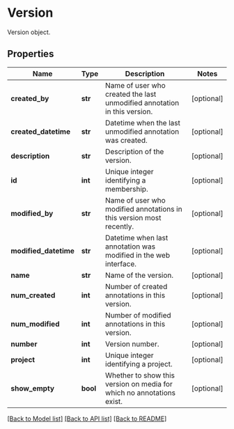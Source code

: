 # Version

Version object.
## Properties
Name | Type | Description | Notes
------------ | ------------- | ------------- | -------------
**created_by** | **str** | Name of user who created the last unmodified annotation in this version. | [optional] 
**created_datetime** | **str** | Datetime when the last unmodified annotation was created. | [optional] 
**description** | **str** | Description of the version. | [optional] 
**id** | **int** | Unique integer identifying a membership. | [optional] 
**modified_by** | **str** | Name of user who modified annotations in this version most recently. | [optional] 
**modified_datetime** | **str** | Datetime when last annotation was modified in the web interface. | [optional] 
**name** | **str** | Name of the version. | [optional] 
**num_created** | **int** | Number of created annotations in this version. | [optional] 
**num_modified** | **int** | Number of modified annotations in this version. | [optional] 
**number** | **int** | Version number. | [optional] 
**project** | **int** | Unique integer identifying a project. | [optional] 
**show_empty** | **bool** | Whether to show this version on media for which no annotations exist. | [optional] 

[[Back to Model list]](../README.md#documentation-for-models) [[Back to API list]](../README.md#documentation-for-api-endpoints) [[Back to README]](../README.md)


